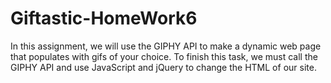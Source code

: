 # Giftastic-HomeWork6
In this assignment, we will use the GIPHY API to make a dynamic web page that populates with gifs of your choice. To finish this task, we must call the GIPHY API and use JavaScript and jQuery to change the HTML of our site.
